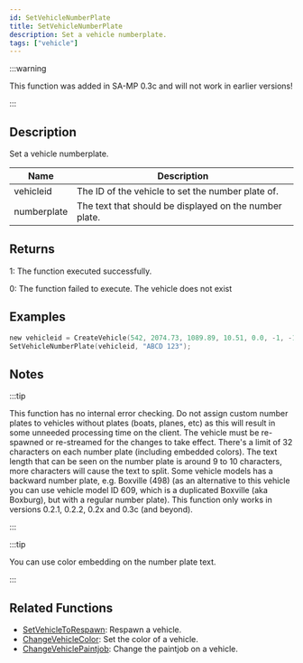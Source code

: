 ```yaml
---
id: SetVehicleNumberPlate
title: SetVehicleNumberPlate
description: Set a vehicle numberplate.
tags: ["vehicle"]
---
```


:::warning

This function was added in SA-MP 0.3c and will not work in earlier versions!

:::

## Description

Set a vehicle numberplate.

| Name        | Description                                            |
| ----------- | ------------------------------------------------------ |
| vehicleid   | The ID of the vehicle to set the number plate of.      |
| numberplate | The text that should be displayed on the number plate. |

## Returns

1: The function executed successfully.

0: The function failed to execute. The vehicle does not exist

## Examples

```c
new vehicleid = CreateVehicle(542, 2074.73, 1089.89, 10.51, 0.0, -1, -1, -1);
SetVehicleNumberPlate(vehicleid, "ABCD 123");
```

## Notes

:::tip

This function has no internal error checking. Do not assign custom number plates to vehicles without plates (boats, planes, etc) as this will result in some unneeded processing time on the client. The vehicle must be re-spawned or re-streamed for the changes to take effect. There's a limit of 32 characters on each number plate (including embedded colors). The text length that can be seen on the number plate is around 9 to 10 characters, more characters will cause the text to split. Some vehicle models has a backward number plate, e.g. Boxville (498) (as an alternative to this vehicle you can use vehicle model ID 609, which is a duplicated Boxville (aka Boxburg), but with a regular number plate). This function only works in versions 0.2.1, 0.2.2, 0.2x and 0.3c (and beyond).

:::

:::tip

You can use color embedding on the number plate text.

:::

## Related Functions

- [SetVehicleToRespawn](SetVehicleToRespawn.md): Respawn a vehicle.
- [ChangeVehicleColor](ChangeVehicleColor.md): Set the color of a vehicle.
- [ChangeVehiclePaintjob](ChangeVehiclePaintjob.md): Change the paintjob on a vehicle.
